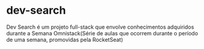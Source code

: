 <h1>dev-search</h1>
Dev Search é um projeto full-stack que envolve conhecimentos adquiridos durante a Semana Omnistack(Série de aulas que ocorrem durante o período de uma semana, promovidas pela RocketSeat)
